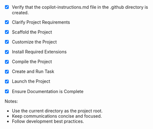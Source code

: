 - [x] Verify that the copilot-instructions.md file in the .github directory is created.

 - [x] Clarify Project Requirements

 - [x] Scaffold the Project

 - [x] Customize the Project

 - [x] Install Required Extensions

 - [x] Compile the Project

 - [x] Create and Run Task

 - [x] Launch the Project

 - [x] Ensure Documentation is Complete

Notes:
- Use the current directory as the project root.
- Keep communications concise and focused.
- Follow development best practices.
